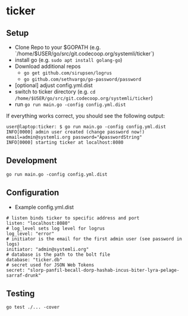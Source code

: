 # ticker

## Setup 

  * Clone Repo to your $GOPATH (e.g. `/home/$USER/go/src/git.codecoop.org/systemli/ticker`) 
  * install go (e.g. `sudo apt install golang-go`)
  * Download additional repos 
    * `go get github.com/sirupsen/logrus`
    * `go github.com/sethvargo/go-password/password`
  * [optional] adjust config.yml.dist
  * switch to ticker directory (e.g. `cd /home/$USER/go/src/git.codecoop.org/systemli/ticker`)
  * run `go run main.go -config config.yml.dist`

  If everything works correct, you should see the following output:
```
user@laptop:ticker: $ go run main.go -config config.yml.dist                      
INFO[0000] admin user created (change password now!)     email=admin@systemli.org password="ApasswordString"
INFO[0000] starting ticker at localhost:8080            
```

## Development

```
go run main.go -config config.yml.dist
```

## Configuration

  * Example config.yml.dist

```
# listen binds ticker to specific address and port
listen: "localhost:8080"
# log_level sets log level for logrus
log_level: "error"
# initiator is the email for the first admin user (see password in logs)
initiator: "admin@systemli.org"
# database is the path to the bolt file
database: "ticker.db"
# secret used for JSON Web Tokens
secret: "slorp-panfil-becall-dorp-hashab-incus-biter-lyra-pelage-sarraf-drunk"
```

## Testing

```
go test ./... -cover
```
